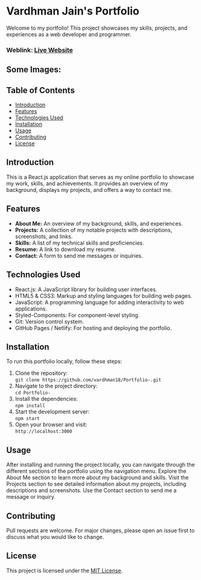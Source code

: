 # Vardhman Jain's Portfolio

Welcome to my portfolio! This project showcases my skills, projects, and experiences as a web developer and programmer.

### Weblink: [Live Website](https://your-live-site-link-here) <!-- Replace with your actual deployed link -->

## Some Images:
<!-- Add your own screenshots below if available -->
<!-- <img width="450px;" src="your-screenshot-link-1"/> -->
<!-- <img width="450px;" src="your-screenshot-link-2"/> -->

## Table of Contents
- [Introduction](#introduction)
- [Features](#features)
- [Technologies Used](#technologies-used)
- [Installation](#installation)
- [Usage](#usage)
- [Contributing](#contributing)
- [License](#license)

## Introduction
This is a React.js application that serves as my online portfolio to showcase my work, skills, and achievements. It provides an overview of my background, displays my projects, and offers a way to contact me.

## Features
- **About Me:** An overview of my background, skills, and experiences.
- **Projects:** A collection of my notable projects with descriptions, screenshots, and links.
- **Skills:** A list of my technical skills and proficiencies.
- **Resume:** A link to download my resume.
- **Contact:** A form to send me messages or inquiries.

## Technologies Used
- React.js: A JavaScript library for building user interfaces.
- HTML5 & CSS3: Markup and styling languages for building web pages.
- JavaScript: A programming language for adding interactivity to web applications.
- Styled-Components: For component-level styling.
- Git: Version control system.
- GitHub Pages / Netlify: For hosting and deploying the portfolio.

## Installation
To run this portfolio locally, follow these steps:

1. Clone the repository:  
   `git clone https://github.com/vardhman18/Portfolio-.git`
2. Navigate to the project directory:  
   `cd Portfolio-`
3. Install the dependencies:  
   `npm install`
4. Start the development server:  
   `npm start`
5. Open your browser and visit:  
   `http://localhost:3000`

## Usage
After installing and running the project locally, you can navigate through the different sections of the portfolio using the navigation menu. Explore the About Me section to learn more about my background and skills. Visit the Projects section to see detailed information about my projects, including descriptions and screenshots. Use the Contact section to send me a message or inquiry.

## Contributing
Pull requests are welcome. For major changes, please open an issue first to discuss what you would like to change.

## License
This project is licensed under the [MIT License](LICENSE).